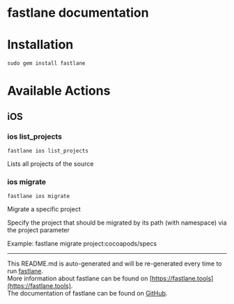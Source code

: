 fastlane documentation
================
# Installation
```
sudo gem install fastlane
```
# Available Actions
## iOS
### ios list_projects
```
fastlane ios list_projects
```
Lists all projects of the source
### ios migrate
```
fastlane ios migrate
```
Migrate a specific project

Specify the project that should be migrated by its path (with namespace) via the project parameter

Example: fastlane migrate project:cocoapods/specs

----

This README.md is auto-generated and will be re-generated every time to run [fastlane](https://fastlane.tools).  
More information about fastlane can be found on [https://fastlane.tools](https://fastlane.tools).  
The documentation of fastlane can be found on [GitHub](https://github.com/fastlane/fastlane).
